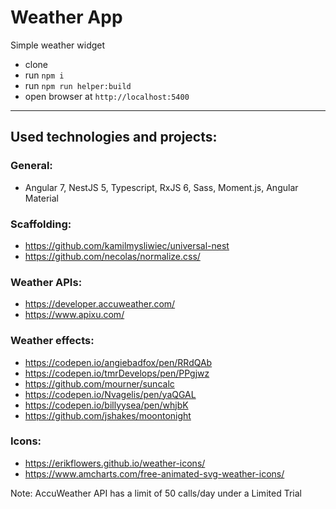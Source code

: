 # Weather App
Simple weather widget
* clone
* run `npm i`
* run `npm run helper:build`
* open browser at `http://localhost:5400`

---

## Used technologies and projects:
### General:
* Angular 7, NestJS 5, Typescript, RxJS 6, Sass, Moment.js, Angular Material
### Scaffolding:
* https://github.com/kamilmysliwiec/universal-nest
* https://github.com/necolas/normalize.css/
### Weather APIs:
* https://developer.accuweather.com/
* https://www.apixu.com/
### Weather effects:
* https://codepen.io/angiebadfox/pen/RRdQAb
* https://codepen.io/tmrDevelops/pen/PPgjwz
* https://github.com/mourner/suncalc
* https://codepen.io/Nvagelis/pen/yaQGAL
* https://codepen.io/billyysea/pen/whjbK
* https://github.com/jshakes/moontonight
### Icons:
* https://erikflowers.github.io/weather-icons/
* https://www.amcharts.com/free-animated-svg-weather-icons/

Note: AccuWeather API has a limit of 50 calls/day under a Limited Trial